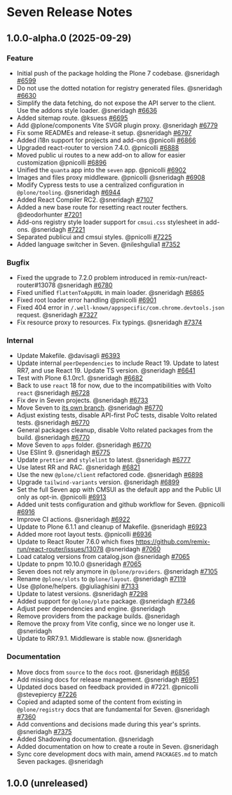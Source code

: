 # Seven Release Notes

<!-- Do *NOT* add new change log entries to this file.
     Instead create a file in the news directory.
     For helpful instructions, see:
     https://6.docs.plone.org/contributing/index.html#change-log-entry
-->

<!-- towncrier release notes start -->

## 1.0.0-alpha.0 (2025-09-29)

### Feature

- Initial push of the package holding the Plone 7 codebase. @sneridagh [#6599](https://github.com/plone/volto/issues/6599)
- Do not use the dotted notation for registry generated files. @sneridagh [#6630](https://github.com/plone/volto/issues/6630)
- Simplify the data fetching, do not expose the API server to the client.
  Use the addons style loader. @sneridagh [#6636](https://github.com/plone/volto/issues/6636)
- Added sitemap route. @ksuess [#6695](https://github.com/plone/volto/issues/6695)
- Add @plone/components Vite SVGR plugin proxy. @sneridagh [#6779](https://github.com/plone/volto/issues/6779)
- Fix some READMEs and release-it setup. @sneridagh [#6797](https://github.com/plone/volto/issues/6797)
- Added i18n support for projects and add-ons @pnicolli [#6866](https://github.com/plone/volto/issues/6866)
- Upgraded react-router to version 7.4.0. @pnicolli [#6888](https://github.com/plone/volto/issues/6888)
- Moved public ui routes to a new add-on to allow for easier customization @pnicolli [#6896](https://github.com/plone/volto/issues/6896)
- Unified the `quanta` app into the `seven` app. @pnicolli [#6902](https://github.com/plone/volto/issues/6902)
- Images and files proxy middleware. @pnicolli @sneridagh [#6908](https://github.com/plone/volto/issues/6908)
- Modify Cypress tests to use a centralized configuration in `@plone/tooling`. @sneridagh [#6944](https://github.com/plone/volto/issues/6944)
- Added React Compiler RC2. @sneridagh [#7107](https://github.com/plone/volto/issues/7107)
- Added a new base route for resetting react router fecthers. @deodorhunter [#7201](https://github.com/plone/volto/issues/7201)
- Add-ons registry style loader support for `cmsui.css` stylesheet in add-ons. @sneridagh [#7221](https://github.com/plone/volto/issues/7221)
- Separated publicui and cmsui styles. @pnicolli [#7225](https://github.com/plone/volto/issues/7225)
- Added language switcher in Seven. @nileshgulia1 [#7352](https://github.com/plone/volto/issues/7352)

### Bugfix

- Fixed the upgrade to 7.2.0 problem introduced in remix-run/react-router#13078 @sneridagh [#6780](https://github.com/plone/volto/issues/6780)
- Fixed unified `flattenToAppURL` in main loader. @sneridagh [#6865](https://github.com/plone/volto/issues/6865)
- Fixed root loader error handling @pnicolli [#6901](https://github.com/plone/volto/issues/6901)
- Fixed 404 error in `/.well-known/appspecific/com.chrome.devtools.json` request. @sneridagh [#7327](https://github.com/plone/volto/issues/7327)
- Fix resource proxy to resources. Fix typings. @sneridagh [#7374](https://github.com/plone/volto/issues/7374)

### Internal

- Update Makefile. @davisagli [#6393](https://github.com/plone/volto/issues/6393)
- Update internal `peerDependencies` to include React 19.
  Update to latest RR7, and use React 19.
  Update TS version. @sneridagh [#6641](https://github.com/plone/volto/issues/6641)
- Test with Plone 6.1.0rc1. @sneridagh [#6682](https://github.com/plone/volto/issues/6682)
- Back to use `react` 18 for now, due to the incompatibilities with Volto `react` @sneridagh [#6728](https://github.com/plone/volto/issues/6728)
- Fix dev in Seven projects. @sneridagh [#6733](https://github.com/plone/volto/issues/6733)
- Move Seven to [its own branch](https://github.com/plone/volto/tree/7). @sneridagh [#6770](https://github.com/plone/volto/issues/6770)
- Adjust existing tests, disable API-first PoC tests, disable Volto related tests. @sneridagh [#6770](https://github.com/plone/volto/issues/6770)
- General packages cleanup, disable Volto related packages from the build. @sneridagh [#6770](https://github.com/plone/volto/issues/6770)
- Move Seven to `apps` folder. @sneridagh [#6770](https://github.com/plone/volto/issues/6770)
- Use ESlint 9. @sneridagh [#6775](https://github.com/plone/volto/issues/6775)
- Update `prettier` and `stylelint` to latest. @sneridagh [#6777](https://github.com/plone/volto/issues/6777)
- Use latest RR and RAC. @sneridagh [#6821](https://github.com/plone/volto/issues/6821)
- Use the new `@plone/client` refactored code. @sneridagh [#6898](https://github.com/plone/volto/issues/6898)
- Upgrade `tailwind-variants` version. @sneridagh [#6899](https://github.com/plone/volto/issues/6899)
- Set the full Seven app with CMSUI as the default app and the Public UI only as opt-in. @pnicolli [#6913](https://github.com/plone/volto/issues/6913)
- Added unit tests configuration and github workflow for Seven. @pnicolli [#6916](https://github.com/plone/volto/issues/6916)
- Improve CI actions. @sneridagh [#6922](https://github.com/plone/volto/issues/6922)
- Update to Plone 6.1.1 and cleanup of Makefile. @sneridagh [#6923](https://github.com/plone/volto/issues/6923)
- Added more root layout tests. @pnicolli [#6936](https://github.com/plone/volto/issues/6936)
- Update to React Router 7.6.0 which fixes
  https://github.com/remix-run/react-router/issues/13078
  @sneridagh [#7060](https://github.com/plone/volto/issues/7060)
- Load catalog versions from catalog.json @sneridagh [#7065](https://github.com/plone/volto/issues/7065)
- Update to pnpm 10.10.0 @sneridagh [#7065](https://github.com/plone/volto/issues/7065)
- Seven does not rely anymore in `@plone/providers`. @sneridagh [#7105](https://github.com/plone/volto/issues/7105)
- Rename `@plone/slots` to `@plone/layout`. @sneridagh [#7119](https://github.com/plone/volto/issues/7119)
- Use @plone/helpers. @giuliaghisini [#7133](https://github.com/plone/volto/issues/7133)
- Update to latest versions. @sneridagh [#7298](https://github.com/plone/volto/issues/7298)
- Added support for `@plone/plate` package. @sneridagh [#7346](https://github.com/plone/volto/issues/7346)
- Adjust peer dependencies and engine. @sneridagh 
- Remove providers from the package builds. @sneridagh 
- Remove the proxy from Vite config, since we no longer use it. @sneridagh 
- Update to RR7.9.1. Middleware is stable now. @sneridagh 

### Documentation

- Move docs from `source` to the `docs` root. @sneridagh [#6856](https://github.com/plone/volto/issues/6856)
- Add missing docs for release management. @sneridagh [#6951](https://github.com/plone/volto/issues/6951)
- Updated docs based on feedback provided in #7221. @pnicolli @stevepiercy [#7226](https://github.com/plone/volto/issues/7226)
- Copied and adapted some of the content from existing in `@plone/registry` docs that are fundamental for Seven. @sneridagh [#7360](https://github.com/plone/volto/issues/7360)
- Add conventions and decisions made during this year's sprints. @sneridagh [#7375](https://github.com/plone/volto/issues/7375)
- Added Shadowing documentation. @sneridagh 
- Added documentation on how to create a route in Seven. @sneridagh 
- Sync core development docs with main, amend `PACKAGES.md` to match Seven packages. @sneridagh 

## 1.0.0 (unreleased)
